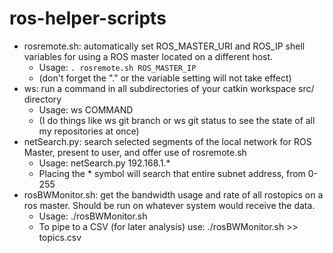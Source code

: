 ros-helper-scripts
==================

* rosremote.sh: automatically set ROS_MASTER_URI and ROS_IP shell variables for using a ROS master located on a different host.
   * Usage: `. rosremote.sh ROS_MASTER_IP`
   * (don't forget the "." or the variable setting will not take effect)
* ws: run a command in all subdirectories of your catkin workspace src/ directory
   * Usage: ws COMMAND
   * (I do things like ws git branch or ws git status to see the state of all my repositories at once) 
* netSearch.py: search selected segments of the local network for ROS Master, present to user, and offer use of rosremote.sh
   * Usage: netSearch.py 192.168.1.*
   * Placing the * symbol will search that entire subnet address, from 0-255
* rosBWMonitor.sh: get the bandwidth usage and rate of all rostopics on a ros master. Should be run on whatever system would receive the data.
   * Usage:  ./rosBWMonitor.sh
   * To pipe to a CSV (for later analysis) use: ./rosBWMonitor.sh >> topics.csv
